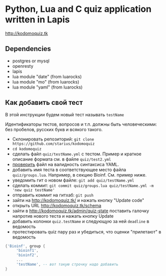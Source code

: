 Python, Lua and C quiz application written in Lapis
===================================================

http://kodomoquiz.tk

Dependencies
------------

 - postgres or mysql
 - openresty
 - lapis
 - lua module "date" (from luarocks)
 - lua module "mo" (from luarocks)
 - lua module "yaml" (from luarocks)

Как добавить свой тест
----------------------

В этой инструкции будем новый тест называть `testName`

Идентификаторы тестов, вопросов и т.п. должны быть человеческими:
без пробелов, русских букв и всякого такого.

 - Склонировать репозиторий:
   `git clone https://github.com/starius/kodomoquiz`
 - `cd kodomoquiz`
 - сделать файл `quiz/testName.yml` с тестом. Пример и краткое описание
    формата см. в файле `quiz/test2.yml`
 - [проверить](http://www.yamllint.com/) файл на валидность синтаксиса YAML.
 - добавить имя теста в соответствующее место файла `quiz/groups.lua`.
   Например, в секцию Bioinf. См. пример ниже.
 - уведомить гит о новом файле: `git add quiz/testName.yml`
 - сделать коммит:
   `git commit quiz/groups.lua quiz/testName.yml -m 'new quiz testName'`
 - отправить коммит на гитхаб: `git push`
 - зайти на http://kodomoquiz.tk/ и нажать кнопку "Update code"
 - открыть URL http://kodomoquiz.tk/schema
 - зайти в http://kodomoquiz.tk/admin/quiz-state поставить галочку
   напротив нового теста и нажать кнопку Update
 - добавить колонки `quiz.testName` и следующую за ней `deadline`
   в ведомость
 - протестировать quiz пару раз и убедиться, что оценки "прилетают"
   в ведомость

 ```lua
 {'Bioinf', group {
      'bioinf1',
      'bioinf2',
      ...
      'testName', -- вот такую строчку надо добавить
 }
 ```
